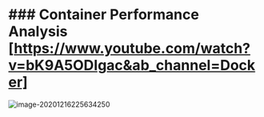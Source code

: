 # ### Container Performance Analysis [https://www.youtube.com/watch?v=bK9A5ODIgac&ab_channel=Docker]



![image-20201216225634250](C:\Users\alond\learning\Linux\dockercon.assets\image-20201216225634250.png)
